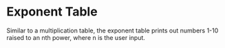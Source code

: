 # Exponent Table
Similar to a multiplication table, the exponent table prints out numbers 1-10 raised to an nth power, where n is the user input. 
